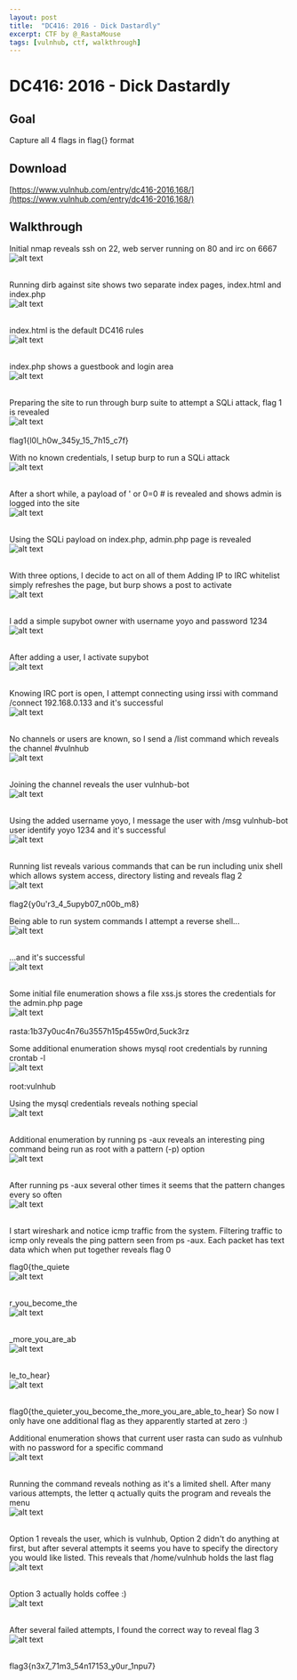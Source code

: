 ```yaml
---
layout: post
title:  "DC416: 2016 - Dick Dastardly"
excerpt: CTF by @_RastaMouse
tags: [vulnhub, ctf, walkthrough]
---
```


# DC416: 2016 - Dick Dastardly

## Goal 
Capture all 4 flags in flag{} format

## Download 
[https://www.vulnhub.com/entry/dc416-2016,168/](https://www.vulnhub.com/entry/dc416-2016,168/)

## Walkthrough 
Initial nmap reveals ssh on 22, web server running on 80 and irc on 6667
<br>![alt text](../vulnhub/DC416_2016-DickDastardly/v4dick-nmap.png)
<br><br>

Running dirb against site shows two separate index pages, index.html and index.php
<br>![alt text](../vulnhub/DC416_2016-DickDastardly/v4dick-dirb.png)
<br><br>

index.html is the default DC416 rules
<br>![alt text](../vulnhub/DC416_2016-DickDastardly/v4dick-indexhtml.png)
<br><br>

index.php shows a guestbook and login area
<br>![alt text](../vulnhub/DC416_2016-DickDastardly/v4dick-indexphp.png)
<br><br>

Preparing the site to run through burp suite to attempt a SQLi attack, flag 1 is revealed
<br>![alt text](../vulnhub/DC416_2016-DickDastardly/v4dick-flag1.png)
<br><br>
flag1{l0l_h0w_345y_15_7h15_c7f}

With no known credentials, I setup burp to run a SQLi attack
<br>![alt text](../vulnhub/DC416_2016-DickDastardly/v4dick-sqli002.png)
<br><br>

After a short while, a payload of  ' or 0=0 # is revealed and shows admin is logged into the site
<br>![alt text](../vulnhub/DC416_2016-DickDastardly/v4dick-sqli004.png)
<br><br>

Using the SQLi payload on index.php, admin.php page is revealed
<br>![alt text](../vulnhub/DC416_2016-DickDastardly/v4dick-adminarea.png)
<br><br>

With three options, I decide to act on all of them
Adding IP to IRC whitelist simply refreshes the page, but burp shows a post to activate
<br>![alt text](../vulnhub/DC416_2016-DickDastardly/v4dick-supybotactivate.png)
<br><br>

I add a simple supybot owner with username yoyo and password 1234
<br>![alt text](../vulnhub/DC416_2016-DickDastardly/v4dick-addsupybot.png)
<br><br>

After adding a user, I activate supybot
<br>![alt text](../vulnhub/DC416_2016-DickDastardly/v4dick-activate.png)
<br><br>

Knowing IRC port is open, I attempt connecting using irssi with command /connect 192.168.0.133 and it's successful
<br>![alt text](../vulnhub/DC416_2016-DickDastardly/v4dick-irssi001.png)
<br><br>

No channels or users are known, so I send a /list command which reveals the channel #vulnhub
<br>![alt text](../vulnhub/DC416_2016-DickDastardly/v4dick-irssi002.png)
<br><br>

Joining the channel reveals the user vulnhub-bot
<br>![alt text](../vulnhub/DC416_2016-DickDastardly/v4dick-irssi003.png)
<br><br>

Using the added username yoyo, I message the user with /msg vulnhub-bot user identify yoyo 1234 and it's successful
<br>![alt text](../vulnhub/DC416_2016-DickDastardly/v4dick-irssi004.png)
<br><br>

Running list reveals various commands that can be run including unix shell which allows system access, directory listing and reveals flag 2
<br>![alt text](../vulnhub/DC416_2016-DickDastardly/v4dick-irssi005.png)
<br><br>
flag2{y0u'r3_4_5upyb07_n00b_m8}

Being able to run system commands I attempt a reverse shell...
<br>![alt text](../vulnhub/DC416_2016-DickDastardly/v4dick-reverseshell001.png)
<br><br>

...and it's successful
<br>![alt text](../vulnhub/DC416_2016-DickDastardly/v4dick-reverseshell002.png)
<br><br>

Some initial file enumeration shows a file xss.js stores the credentials for the admin.php page
<br>![alt text](../vulnhub/DC416_2016-DickDastardly/v4dick-xss.png)
<br><br>
rasta:1b37y0uc4n76u3557h15p455w0rd,5uck3rz

Some additional enumeration shows mysql root credentials by running crontab -l
<br>![alt text](../vulnhub/DC416_2016-DickDastardly/v4dick-crontab.png)
<br><br>
root:vulnhub

Using the mysql credentials reveals nothing special
<br>![alt text](../vulnhub/DC416_2016-DickDastardly/v4dick-mysql.png)
<br><br>

Additional enumeration by running ps -aux reveals an interesting ping command being run as root with a pattern (-p) option
<br>![alt text](../vulnhub/DC416_2016-DickDastardly/v4dick-psaux001.png)
<br><br>

After running ps -aux several other times it seems that the pattern changes every so often
<br>![alt text](../vulnhub/DC416_2016-DickDastardly/v4dick-ping001.png)
<br><br>

I start wireshark and notice icmp traffic from the system. Filtering traffic to icmp only reveals the ping pattern seen from ps -aux. Each packet has text data which when put together reveals flag 0

flag0{the_quiete
<br>![alt text](../vulnhub/DC416_2016-DickDastardly/v4dick-ws001.png)
<br><br>

r_you_become_the
<br>![alt text](../vulnhub/DC416_2016-DickDastardly/v4dick-ws002.png)
<br><br>

_more_you_are_ab
<br>![alt text](../vulnhub/DC416_2016-DickDastardly/v4dick-ws003.png)
<br><br>

le_to_hear}
<br>![alt text](../vulnhub/DC416_2016-DickDastardly/v4dick-ws004.png)
<br><br>

flag0{the_quieter_you_become_the_more_you_are_able_to_hear}
So now I only have one additional flag as they apparently started at zero :)

Additional enumeration shows that current user rasta can sudo as vulnhub with no password for a specific command
<br>![alt text](../vulnhub/DC416_2016-DickDastardly/v4dick-sudo001.png)
<br><br>

Running the command reveals nothing as it's a limited shell. After many various attempts, the letter q actually quits the program and reveals the menu
<br>![alt text](../vulnhub/DC416_2016-DickDastardly/v4dick-pyutil001.png)
<br><br>

Option 1 reveals the user, which is vulnhub, Option 2 didn't do anything at first, but after several attempts it seems you have to specify the directory you would like listed. This reveals that /home/vulnhub holds the last flag
<br>![alt text](../vulnhub/DC416_2016-DickDastardly/v4dick-pyutil002.png)
<br><br>

Option 3 actually holds coffee :)
<br>![alt text](../vulnhub/DC416_2016-DickDastardly/v4dick-pyutil003.png)
<br><br>

After several failed attempts, I found the correct way to reveal flag 3
<br>![alt text](../vulnhub/DC416_2016-DickDastardly/v4dick-flag3.png)
<br><br>

flag3{n3x7_71m3_54n17153_y0ur_1npu7}
